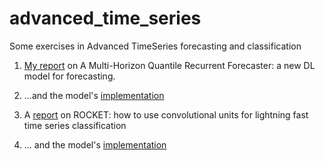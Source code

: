 # advanced_time_series
Some exercises in Advanced TimeSeries forecasting and classification


1. [My report](https://www.dropbox.com/s/8yi4uob8uyezsvo/A%20Multi-Horizon%20Quantile%20Recurrent%20Forecaster%281%29.pptx) on A Multi-Horizon Quantile Recurrent Forecaster: a new DL model for forecasting.

2. ...and the model's [implementation](https://www.dropbox.com/s/qjj5jezdm7nnopc/%5BATS%5D%20%5BHW3%5D%20MQ-RNN%20-%20Amnon%20Lutenberg%2C%20Nati%20Mendelman%281%29.html)

3. A [report](https://www.dropbox.com/s/amy66l1du0t3r44/ROCKET%20TS%20classifier%281%29%281%29.pptx) on ROCKET: how to use convolutional units for lightning fast time series classification

4. ... and the model's [implementation](https://www.dropbox.com/s/e6bg1lvafaw60vn/%5BATS%5D%20%5BHW5%5D%20ROCKET%20-%20Amnon%20Lutenberg%20Nati%20Mendelman%281%29%281%29.html)

